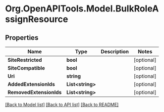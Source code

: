 
# Org.OpenAPITools.Model.BulkRoleAssignResource

## Properties

Name | Type | Description | Notes
------------ | ------------- | ------------- | -------------
**SiteRestricted** | **bool** |  | [optional] 
**SiteCompatible** | **bool** |  | [optional] 
**Uri** | **string** |  | [optional] 
**AddedExtensionIds** | **List&lt;string&gt;** |  | [optional] 
**RemovedExtensionIds** | **List&lt;string&gt;** |  | [optional] 

[[Back to Model list]](../README.md#documentation-for-models)
[[Back to API list]](../README.md#documentation-for-api-endpoints)
[[Back to README]](../README.md)


